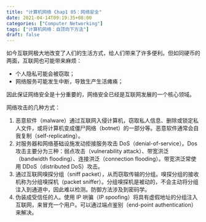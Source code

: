 ```yaml
---
title: "计算机网络 Chap1 05：网络安全"
date: 2021-04-14T09:19:35+08:00
categories: ["Computer Networking"]
tags: ["计算机网络：自顶向下方法"]
draft: false
---
```


如今互联网极大地改变了人们的生活方式，给人们带来了许多便利。但如同硬币的两面，互联网也可能带来麻烦：

- 个人隐私可能会被窃取；
- 网络服务可能发生中断，导致生产生活瘫痪；

因此保证网络安全是十分重要的，网络安全已经是互联网发展的一个核心领域。

<!--more-->

网络攻击的几种方式：

1. 恶意软件（malware）通过互联网入侵计算机，窃取私人信息、删除或锁定私人文件，或将计算机变成僵尸网络（botnet）的一部分等。恶意软件通常会自我复制（self-replicating）。
2. 对服务器和网络基础设施发动拒接服务攻击 DoS（denial-of-service）。Dos 攻击主要分为三种：弱点攻击（vulnerability attack）、带宽洪泛（bandwidth flooding）、连接洪泛（connection flooding）。带宽洪泛常使用 DDoS（distributed DoS）攻击。
3. 通过互联网嗅探分组（sniff packet），从而窃取传输的分组。嗅探分组的接收机称为分组嗅探机（packet sniffer）。分组嗅探机是被动的，不会主动将分组注入到通道中，因此难以检测。防御方法涉及到密码学。
4. 伪装成受信任的人。使用 IP 哄骗（IP spoofing）将具有虚假地址的分组注入互联网，来冒充一个用户。可以通过端点鉴别（end-point authentication）来解决。